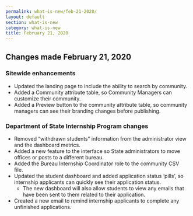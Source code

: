 ```yaml
---
permalink: what-is-new/feb-21-2020/
layout: default
section: what-is-new
category: what-is-new
title: February 21, 2020
---
```


## Changes made February 21, 2020
### Sitewide enhancements

* Updated the landing page to include the ability to search by community.
* Added a Community attribute table, so Community Managers can customize their community. 
* Added a Preview button to the community attribute table, so community managers can see their branding changes before publishing.

### Department of State Internship Program changes
* Removed “withdrawn students” information from the administrator view and the dashboard metrics.
* Added a new feature to the interface so State administrators to move offices or posts to a different bureau.
* Added the Bureau Internship Coordinator role to the community CSV file. 
* Updated the student dashboard and added application status ‘pills’, so internship applicants can quickly see their application status.
  * The new dashboard will also allow students to view any emails that have been sent to them related to their application.
* Created a new email to remind internship applicants to complete any unfinished applications.